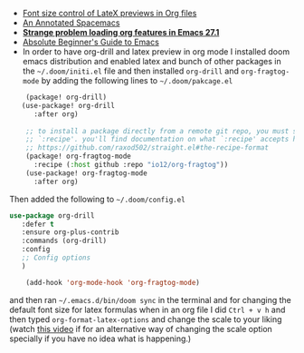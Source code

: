 - [Font size control of LateX previews in Org files](https://emacs.stackexchange.com/questions/19880/font-size-control-of-latex-previews-in-org-files)
- [An Annotated Spacemacs](https://out-of-cheese-error.netlify.app/spacemacs-config "Permalink to An Annotated Spacemacs")
- [**Strange problem loading org features in Emacs 27.1**](https://orgmode.org/list/CAJ51EToGbas5EfN03C-bd-Ws46X-ED37mMU3tdbuLh41f9N1hQ@mail.gmail.com/T/)
- [Absolute Beginner's Guide to Emacs](http://www.jesshamrick.com/2012/09/10/absolute-beginners-guide-to-emacs/)
- In order to have org-drill and latex preview in org mode I installed doom emacs distribution and enabled latex and bunch of other packages in the `~/.doom/initi.el` file and then installed `org-drill` and `org-fragtog-mode` by adding the following lines to `~/.doom/pakcage.el`
```lisp
    (package! org-drill)
   (use-package! org-drill
      :after org)
     
    ;; to install a package directly from a remote git repo, you must specify a
    ;; `:recipe'. you'll find documentation on what `:recipe' accepts here:
    ;; https://github.com/raxod502/straight.el#the-recipe-format
    (package! org-fragtog-mode
      :recipe (:host github :repo "io12/org-fragtog"))
    (use-package! org-fragtog-mode
      :after org)
```
Then added the following to `~/.doom/config.el`

```lisp
use-package org-drill
   :defer t
   :ensure org-plus-contrib
   :commands (org-drill)
   :config
   ;; Config options
   )

    (add-hook 'org-mode-hook 'org-fragtog-mode)
```
and then ran `~/.emacs.d/bin/doom sync` in the terminal and for changing the default font size for latex formulas when in an org file I did `Ctrl + v h` and then typed `org-format-latex-options` and change the scale to your liking (watch [this video](https://sachachua.com/blog/2014/04/emacs-basics-customizing-emacs/) if for an alternative way of changing the scale option specially if you have no idea what is happening.)